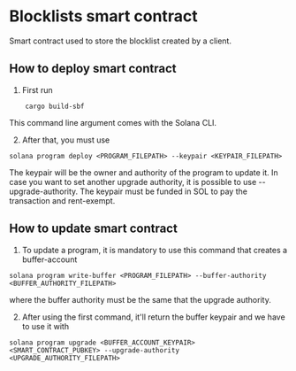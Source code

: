 # Blocklists smart contract

Smart contract used to store the blocklist created by a client.

## How to deploy smart contract
1. First run
```
    cargo build-sbf
```
This command line argument comes with the Solana CLI.

2. After that, you must use
```
solana program deploy <PROGRAM_FILEPATH> --keypair <KEYPAIR_FILEPATH>
```
The keypair will be the owner and authority of the program to update it. In case you want to set another upgrade authority, it is possible to use --upgrade-authority. The keypair must be funded in SOL to pay the transaction and rent-exempt.

## How to update smart contract
1. To update a program, it is mandatory to use this command that creates a buffer-account
```
solana program write-buffer <PROGRAM_FILEPATH> --buffer-authority <BUFFER_AUTHORITY_FILEPATH>
```
where the buffer authority must be the same that the upgrade authority.

2. After using the first command, it'll return the buffer keypair and we have to use it with
```
solana program upgrade <BUFFER_ACCOUNT_KEYPAIR> <SMART_CONTRACT_PUBKEY> --upgrade-authority <UPGRADE_AUTHORITY_FILEPATH>
```
